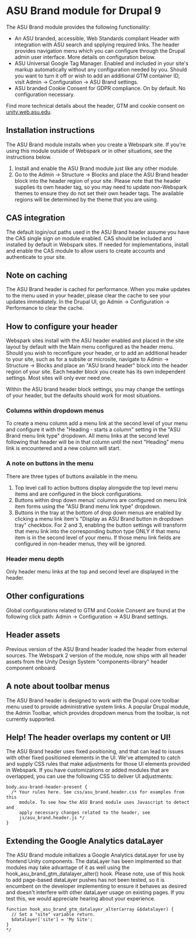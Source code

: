 # ASU Brand module for Drupal 9

The ASU Brand module provides the following functionality:
* An ASU branded, accessible, Web Standards compliant Header with integration
  with ASU search and spplying required links. The header provides navigation
  menu which you can configure through the Drupal admin user interface. More
  details on configuration below.
* ASU Universal Google Tag Manager. Enabled and included in your site's markup
  automatically without any configuration needed by you. Should you want to
  turn it off or wish to add an additional GTM container ID, visit Admin ->
  Configuration -> ASU Brand settings.
* ASU branded Cookie Consent for GDPR compliance. On by default. No
  configuration necessary.

Find more technical details about the header, GTM and cookie consent on
[unity.web.asu.edu](https://unity.web.asu.edu).
## Installation instructions
The ASU Brand module installs when you create a Webspark site. If you're
using this module outside of Webspark or in other situations, see the
instructions below.
1. Install and enable the ASU Brand module just like any other module.
2. Go to the Admin -> Structure -> Blocks and place the ASU Brand header block
   into the header region of your site. Please note that the header supplies
   its own header tag, so you may need to update non-Webspark themes to ensure
   they do not set their own header tags. The available regions will be
   determined by the theme that you are using.
## CAS integration
The default login/out paths used in the ASU Brand header assume you have the
CAS single sign on module enabled. CAS should be included and installed by
default in Webspark sites. If needed for implementations, install and enable
the CAS module to allow users to create accounts and authenticate to your site.
## Note on caching
The ASU Brand header is cached for performance. When you make updates to the
menu used in your header, please clear the cache to see your updates
immediately. In the Drupal UI, go Admin -> Configuration -> Performance to
clear the cache.
## How to configure your header
Webspark sites install with the ASU header enabled and placed in the site
layout by default with the Main menu configured as the header menu. Should
you wish to reconfigure your header, or to add an additional header to your
site, such as for a subsite or microsite, navigate to Admin -> Structure ->
Blocks and place an "ASU brand header" block into the header region of your
site. Each header block you create has its own independent settings. Most sites
will only ever need one.

Within the ASU brand header block settings, you may change the settings of your
header, but the defaults should work for most situations.
### Columns within dropdown menus
To create a menu column add a menu link at the second level of your menu and
configure it with the "Heading - starts a column" setting in the "ASU Brand
menu link type" dropdown. All menu links at the second level following that
header will be in that column until the next "Heading" menu link is
encountered and a new column will start.
### A note on buttons in the menu
There are three types of buttons available in the menu.
1. Top level call to action buttons display alongside the top level menu items
   and are configured in the block configurations.
2. Buttons within drop down menus' columns are configured on menu link item
   forms using the "ASU Brand menu link type" dropdown.
3. Buttons in the tray at the bottom of drop down menus are enabled by clicking
   a menu link item's "Display as ASU Brand button in dropdown tray" checkbox.
   For 2 and 3, enabling the button settings will transform that menu link into
   the corresponding button type ONLY if that menu item is in the second level of
   your menu. If those menu link fields are configured in non-header menus, they
   will be ignored.
### Header menu depth
Only header menu links at the top and second level are displayed in the header.
## Other configurations
Global configurations related to GTM and Cookie Consent are found at the
following click path: Admin -> Configuration -> ASU Brand settings.
## Header assets
Previous version of the ASU Brand header loaded the header from external
sources. The Webspark 2 version of the module, now ships with all header assets
from the Unity Design System "components-library" header component onboard.
## A note about toolbar menus
The ASU Brand header is designed to work with the Drupal core toolbar menu used
to provide administrative system links. A popular Drupal module, the Admin
Toolbar, which provides dropdown menus from the toolbar, is not currently
supported.
## Help! The header overlaps my content or UI!
The ASU Brand header uses fixed positioning, and that can lead to issues with
other fixed positioned elements in the UI. We've attempted to catch and supply
CSS rules that make adjustments for those UI elements provided in Webspark. If
you have customizations or added modules that are overlapped, you can use the
following CSS to deliver UI adjustments:

```
body.asu-brand-header-present {
  /* Your rules here. See css/asu_brand.header.css for examples from this
     module. To see how the ASU Brand module uses Javascript to detect and
     apply necessary changes related to the header, see
     js/asu_brand.header.js */
}
```
## Extending the Google Analytics dataLayer
The ASU Brand module initializes a Google Analytics dataLayer for use by
frontend Unity components. The dataLayer has been implmented so that
modules may take advantage of it as well using the
hook_asu_brand_gtm_datalayer_alter() hook. Please note, use of this hook to
add page-based dataLayer pushes has not been tested, so it is encumbent on
the developer implementing to ensure it behaves as desired and doesn't
interfere with other dataLayer usage on existing pages. If you test this,
we would appreciate hearing about your experience.

```
function hook_asu_brand_gtm_datalayer_alter(array &$datalayer) {
  // Set a "site" variable return.
  $datalayer['site'] = 'My Site';
}
*/
```
